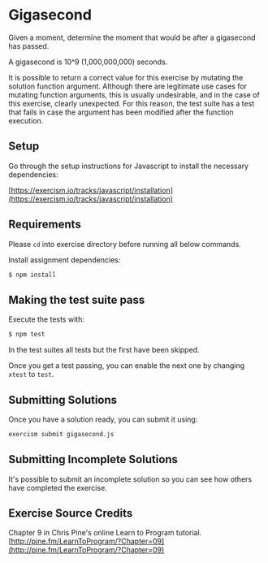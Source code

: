 # Gigasecond

Given a moment, determine the moment that would be after a gigasecond has passed.

A gigasecond is 10^9 (1,000,000,000) seconds.

It is possible to return a correct value for this exercise by mutating the solution function argument. Although there are legitimate use cases for mutating function arguments, this is usually undesirable, and in the case of this exercise, clearly unexpected. For this reason, the test suite has a test that fails in case the argument has been modified after the function execution.

## Setup

Go through the setup instructions for Javascript to install the necessary
dependencies:

[https://exercism.io/tracks/javascript/installation](https://exercism.io/tracks/javascript/installation)

## Requirements

Please `cd` into exercise directory before running all below commands.

Install assignment dependencies:

```bash
$ npm install
```

## Making the test suite pass

Execute the tests with:

```bash
$ npm test
```

In the test suites all tests but the first have been skipped.

Once you get a test passing, you can enable the next one by changing `xtest` to
`test`.

## Submitting Solutions

Once you have a solution ready, you can submit it using:

```bash
exercism submit gigasecond.js
```

## Submitting Incomplete Solutions

It's possible to submit an incomplete solution so you can see how others have
completed the exercise.

## Exercise Source Credits

Chapter 9 in Chris Pine's online Learn to Program tutorial. [http://pine.fm/LearnToProgram/?Chapter=09](http://pine.fm/LearnToProgram/?Chapter=09)
